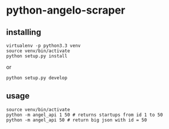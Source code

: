 python-angelo-scraper
=====================

installing
----

    virtualenv -p python3.3 venv
    source venv/bin/activate
    python setup.py install

or

    python setup.py develop

usage
----

    source venv/bin/activate
    python -m angel_api 1 50 # returns startups from id 1 to 50
    python -m angel_api 50 # return big json with id = 50